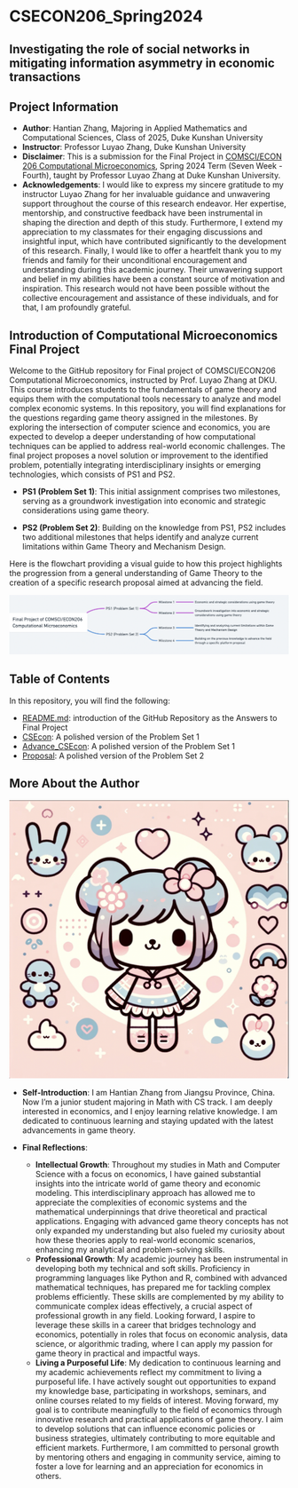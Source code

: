 # CSECON206_Spring2024

## Investigating the role of social networks in mitigating information asymmetry in economic transactions

## Project Information
- **Author**: Hantian Zhang, Majoring in Applied Mathematics and Computational Sciences, Class of 2025, Duke Kunshan University
- **Instructor**: Professor Luyao Zhang, Duke Kunshan University
- **Disclaimer**: This is a submission for the Final Project in [COMSCI/ECON 206 Computational Microeconomics](https://ms.pubpub.org/), Spring 2024 Term (Seven Week - Fourth), taught by Professor Luyao Zhang at Duke Kunshan University.
- **Acknowledgements**: I would like to express my sincere gratitude to my instructor Luyao Zhang for her invaluable guidance and unwavering support throughout the course of this research endeavor. Her expertise, mentorship, and constructive feedback have been instrumental in shaping the direction and depth of this study. Furthermore, I extend my appreciation to my classmates for their engaging discussions and insightful input, which have contributed significantly to the development of this research. Finally, I would like to offer a heartfelt thank you to my friends and family for their unconditional encouragement and understanding during this academic journey. Their unwavering support and belief in my abilities have been a constant source of motivation and inspiration. This research would not have been possible without the collective encouragement and assistance of these individuals, and for that, I am profoundly grateful.


## Introduction of Computational Microeconomics Final Project

Welcome to the GitHub repository for Final project of COMSCI/ECON206 Computational Microeconomics, instructed by Prof. Luyao Zhang at DKU. This course introduces students to the fundamentals of game theory and equips them with the computational tools necessary to analyze and model complex economic systems. In this repository, you will find explanations for the questions regarding game theory assigned in the milestones. By exploring the intersection of computer science and economics, you are expected to develop a deeper understanding of how computational techniques can be applied to address real-world economic challenges. The final project proposes a novel solution or improvement to the identified problem, potentially integrating interdisciplinary insights or emerging technologies, which consists of PS1 and PS2.

- **PS1 (Problem Set 1)**: This initial assignment comprises two milestones, serving as a groundwork investigation into economic and strategic considerations using game theory.

- **PS2 (Problem Set 2)**: Building on the knowledge from PS1, PS2 includes two additional milestones that helps identify and analyze current limitations within Game Theory and Mechanism Design. 

Here is the flowchart providing a visual guide to how this project highlights the progression from a general understanding of Game Theory to the creation of a specific research proposal aimed at advancing the field. 

![Flowchart](flow_chart.png)

## Table of Contents

In this repository, you will find the following:

- [README.md](README.md): introduction of the GitHub Repository as the Answers to Final Project
- [CSEcon](CSEcon/README.md): A polished version of the Problem Set 1
- [Advance_CSEcon](Advance_CSEcon/README.md): A polished version of the Problem Set 1
- [Proposal](Proposal/README.md): A polished version of the Problem Set 2
  
## More About the Author
![Headshot](image.png)
- **Self-Introduction**: I am Hantian Zhang from Jiangsu Province, China. Now I’m a junior student majoring in Math with CS track. I am deeply interested in economics, and I enjoy learning relative knowledge. I am dedicated to continuous learning and staying updated with the latest advancements in game theory. 

- **Final Reflections**: 

  - **Intellectual Growth**: Throughout my studies in Math and Computer Science with a focus on economics, I have gained substantial insights into the intricate world of game theory and economic modeling. This interdisciplinary approach has allowed me to appreciate the complexities of economic systems and the mathematical underpinnings that drive theoretical and practical applications. Engaging with advanced game theory concepts has not only expanded my understanding but also fueled my curiosity about how these theories apply to real-world economic scenarios, enhancing my analytical and problem-solving skills.
  - **Professional Growth**: My academic journey has been instrumental in developing both my technical and soft skills. Proficiency in programming languages like Python and R, combined with advanced mathematical techniques, has prepared me for tackling complex problems efficiently. These skills are complemented by my ability to communicate complex ideas effectively, a crucial aspect of professional growth in any field. Looking forward, I aspire to leverage these skills in a career that bridges technology and economics, potentially in roles that focus on economic analysis, data science, or algorithmic trading, where I can apply my passion for game theory in practical and impactful ways.
  - **Living a Purposeful Life**: My dedication to continuous learning and my academic achievements reflect my commitment to living a purposeful life. I have actively sought out opportunities to expand my knowledge base, participating in workshops, seminars, and online courses related to my fields of interest. Moving forward, my goal is to contribute meaningfully to the field of economics through innovative research and practical applications of game theory. I aim to develop solutions that can influence economic policies or business strategies, ultimately contributing to more equitable and efficient markets. Furthermore, I am committed to personal growth by mentoring others and engaging in community service, aiming to foster a love for learning and an appreciation for economics in others.

